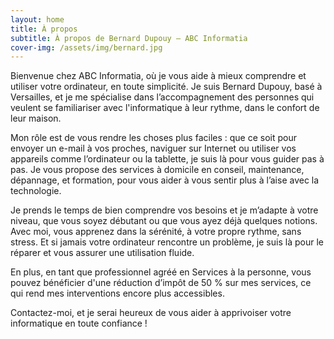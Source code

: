 ```yaml
---
layout: home
title: À propos
subtitle: À propos de Bernard Dupouy – ABC Informatia
cover-img: /assets/img/bernard.jpg
---
```


Bienvenue chez ABC Informatia, où je vous aide à mieux comprendre et utiliser votre ordinateur, en toute simplicité. Je suis Bernard Dupouy, basé à Versailles, et je me spécialise dans l’accompagnement des personnes qui veulent se familiariser avec l'informatique à leur rythme, dans le confort de leur maison.

Mon rôle est de vous rendre les choses plus faciles : que ce soit pour envoyer un e-mail à vos proches, naviguer sur Internet ou utiliser vos appareils comme l’ordinateur ou la tablette, je suis là pour vous guider pas à pas. Je vous propose des services à domicile en conseil, maintenance, dépannage, et formation, pour vous aider à vous sentir plus à l’aise avec la technologie.

Je prends le temps de bien comprendre vos besoins et je m’adapte à votre niveau, que vous soyez débutant ou que vous ayez déjà quelques notions. Avec moi, vous apprenez dans la sérénité, à votre propre rythme, sans stress. Et si jamais votre ordinateur rencontre un problème, je suis là pour le réparer et vous assurer une utilisation fluide.

En plus, en tant que professionnel agréé en Services à la personne, vous pouvez bénéficier d'une réduction d’impôt de 50 % sur mes services, ce qui rend mes interventions encore plus accessibles.

Contactez-moi, et je serai heureux de vous aider à apprivoiser votre informatique en toute confiance !




